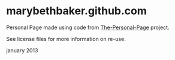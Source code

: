 marybethbaker.github.com
========================

Personal Page made using code from <a href="https://github.com/weightshift/The-Personal-Page">The-Personal-Page</a> project.

See license files for more information on re-use.

january 2013
